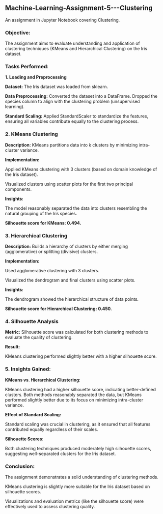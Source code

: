 ## Machine-Learning-Assignment-5---Clustering
An assignment in Jupyter Notebook covering Clustering.

### Objective:
The assignment aims to evaluate understanding and application of clustering techniques (KMeans and Hierarchical Clustering) on the Iris dataset.

### Tasks Performed:

**1. Loading and Preprocessing**

**Dataset:** The Iris dataset was loaded from sklearn.

**Data Preprocessing:** Converted the dataset into a DataFrame. Dropped the species column to align with the clustering problem (unsupervised learning).

**Standard Scaling:** Applied StandardScaler to standardize the features, ensuring all variables contribute equally to the clustering process.

### 2. KMeans Clustering

**Description:** KMeans partitions data into k clusters by minimizing intra-cluster variance.

**Implementation:**

Applied KMeans clustering with 3 clusters (based on domain knowledge of the Iris dataset).

Visualized clusters using scatter plots for the first two principal components.

**Insights:**

The model reasonably separated the data into clusters resembling the natural grouping of the Iris species.

**Silhouette score for KMeans: 0.494.**

### 3. Hierarchical Clustering

**Description:** Builds a hierarchy of clusters by either merging (agglomerative) or splitting (divisive) clusters.

**Implementation:**

Used agglomerative clustering with 3 clusters.

Visualized the dendrogram and final clusters using scatter plots.

**Insights:**

The dendrogram showed the hierarchical structure of data points.

**Silhouette score for Hierarchical Clustering: 0.450.**

### 4. Silhouette Analysis

**Metric:** Silhouette score was calculated for both clustering methods to evaluate the quality of clustering.

**Result:**

KMeans clustering performed slightly better with a higher silhouette score.

### 5. Insights Gained:

**KMeans vs. Hierarchical Clustering:**

KMeans clustering had a higher silhouette score, indicating better-defined clusters. Both methods reasonably separated the data, but KMeans performed slightly better due to its focus on minimizing intra-cluster variance.

**Effect of Standard Scaling:**

Standard scaling was crucial in clustering, as it ensured that all features contributed equally regardless of their scales.

**Silhouette Scores:**

Both clustering techniques produced moderately high silhouette scores, suggesting well-separated clusters for the Iris dataset.

### Conclusion:

The assignment demonstrates a solid understanding of clustering methods.

KMeans clustering is slightly more suitable for the Iris dataset based on silhouette scores.

Visualizations and evaluation metrics (like the silhouette score) were effectively used to assess clustering quality.
